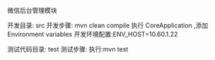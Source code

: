 ﻿微信后台管理模块

开发目录:
   src
开发步骤:
   mvn clean compile
   执行 CoreApplication ,添加Environment variables 
       开发环境配置:ENV_HOST=10.60.1.22
       
测试代码目录:
   test
测试步骤:
   执行:mvn test
